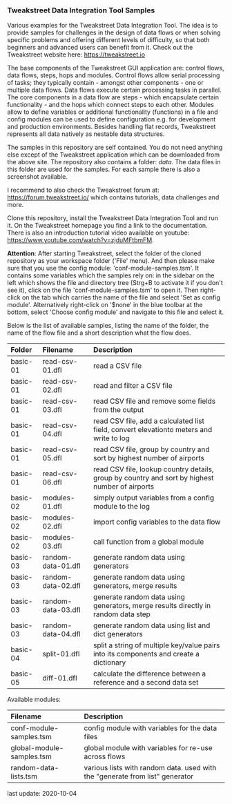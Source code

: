### Tweakstreet Data Integration Tool Samples

Various examples for the Tweakstreet Data Integration Tool. The idea is to provide samples for challenges in the design of data flows or when solving specific problems and offering different levels of difficulty, so that both beginners and advanced users can benefit from it. Check out the Tweakstreet website here: https://tweakstreet.io

The base components of the Tweakstreet GUI application are: control flows, data flows, steps, hops and modules. Control flows allow serial processing of tasks; they typically contain - amongst other components - one or multiple data flows. Data flows execute certain processing tasks in parallel. The core components in a data flow are steps - which encapsulate certain functionality - and the hops which connect steps to each other. Modules allow to define variables or additional functionality (functions) in a file and config modules can be used to define configuration e.g. for development and production environments. Besides handling flat records, Tweakstreet represents all data natively as nestable data structures.

The samples in this repository are self contained. You do not need anything else except of the Tweakstreet application which can be downloaded from the above site. The repository also contains a folder: _data_. The data files in this folder are used for the samples. For each sample there is also a screenshot available.

I recommend to also check the Tweakstreet forum at: https://forum.tweakstreet.io/ which contains tutorials, data challenges and more.

Clone this repository, install the Tweakstreet Data Integration Tool and run it. On the Tweakstreet homepage you find a link to the documentation. There is also an introduction tutorial video available on youtube: https://www.youtube.com/watch?v=zjduMFtbmFM.

**Attention**: After starting Tweakstreet, select the folder of the cloned repository as your workspace folder ('File' menu). And then please make sure that you use the config module: 'conf-module-samples.tsm'. It contains some variables which the samples rely on: in the sidebar on the left which shows the file and directory tree (Strg+B to activate it if you don't see it), click on the file 'conf-module-samples.tsm' to open it. Then right-click on the tab which carries the name of the file and select 'Set as config module'. Alternatively right-click on '$none' in the blue toolbar at the bottom, select 'Choose config module' and navigate to this file and select it.

Below is the list of available samples, listing the name of the folder, the name of the flow file and a short description what the flow does.

| Folder             | Filename                     | Description                      |
| :--                | :--                          | :--                              |
| basic-01           | read-csv-01.dfl              | read a CSV file |
| basic-01           | read-csv-02.dfl              | read and filter a CSV file |
| basic-01           | read-csv-03.dfl              | read CSV file and remove some fields from the output |
| basic-01           | read-csv-04.dfl              | read CSV file, add a calculated list field, convert elevationto meters and write to log |
| basic-01           | read-csv-05.dfl              | read CSV file, group by country and sort by highest number of airports |
| basic-01           | read-csv-06.dfl              | read CSV file, lookup country details, group by country and sort by highest number of airports |
| basic-02           | modules-01.dfl               | simply output variables from a config module to the log |
| basic-02           | modules-02.dfl               | import config variables to the data flow |
| basic-02           | modules-03.dfl               | call function from a global module |
| basic-03           | random-data-01.dfl           | generate random data using generators |
| basic-03           | random-data-02.dfl           | generate random data using generators, merge results |
| basic-03           | random-data-03.dfl           | generate random data using generators, merge results directly in random data step |
| basic-03           | random-data-04.dfl           | generate random data using list and dict generators |
| basic-04           | split-01.dfl                 | split a string of multiple key/value pairs into its components and create a dictionary |
| basic-05           | diff-01.dfl                  | calculate the difference between a reference and a second data set |

Available modules:

| Filename                     | Description                      |
| :--                          | :--  
| conf-module-samples.tsm      | config module with variables for the data files                            |
| global-module-samples.tsm    | global module with variables for re-use across flows |
| random-data-lists.tsm        | various lists with random data. used with the "generate from list" generator |


last update: 2020-10-04
